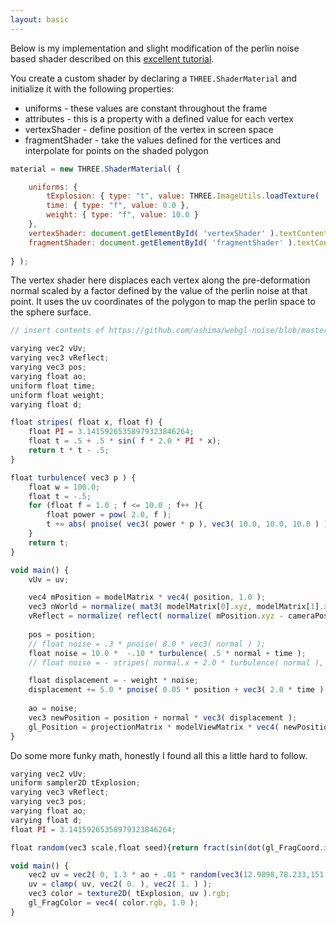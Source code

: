 ```yaml
---
layout: basic
---
```


Below is my implementation and slight modification of the perlin noise based shader described on this 
[excellent tutorial](http://www.clicktorelease.com/blog/vertex-displacement-noise-3d-webgl-glsl-three-js).
        
<div class="canvasInPost"></div>

You create a custom shader by declaring a `THREE.ShaderMaterial` and initialize it with the
following properties:

+ uniforms - these values are constant throughout the frame
+ attributes - this is a property with a defined value for each vertex
+ vertexShader - define position of the vertex in screen space
+ fragmentShader - take the values defined for the vertices and interpolate for points on the
    shaded polygon

```javascript
material = new THREE.ShaderMaterial( {

    uniforms: { 
        tExplosion: { type: "t", value: THREE.ImageUtils.loadTexture( '/assets/img/explosion.png' ) },
        time: { type: "f", value: 0.0 },
        weight: { type: "f", value: 10.0 }
    },
    vertexShader: document.getElementById( 'vertexShader' ).textContent,
    fragmentShader: document.getElementById( 'fragmentShader' ).textContent
    
} );
```

The vertex shader here displaces each vertex along the pre-deformation normal scaled by a factor
defined by the value of the perlin noise at that point. It uses the uv coordinates of the polygon
to map the perlin space to the sphere surface.

```javascript
// insert contents of https://github.com/ashima/webgl-noise/blob/master/src/classicnoise3D.glsl

varying vec2 vUv;
varying vec3 vReflect;
varying vec3 pos;
varying float ao;
uniform float time;
uniform float weight;
varying float d;

float stripes( float x, float f) {
    float PI = 3.14159265358979323846264;
    float t = .5 + .5 * sin( f * 2.0 * PI * x);
    return t * t - .5;
}

float turbulence( vec3 p ) {
    float w = 100.0;
    float t = -.5;
    for (float f = 1.0 ; f <= 10.0 ; f++ ){
        float power = pow( 2.0, f );
        t += abs( pnoise( vec3( power * p ), vec3( 10.0, 10.0, 10.0 ) ) / power );
    }
    return t;
}

void main() {
    vUv = uv;

    vec4 mPosition = modelMatrix * vec4( position, 1.0 );
    vec3 nWorld = normalize( mat3( modelMatrix[0].xyz, modelMatrix[1].xyz, modelMatrix[2].xyz ) * normal );
    vReflect = normalize( reflect( normalize( mPosition.xyz - cameraPosition ), nWorld ) );
    
    pos = position;
    // float noise = .3 * pnoise( 8.0 * vec3( normal ) );
    float noise = 10.0 *  -.10 * turbulence( .5 * normal + time );
    // float noise = - stripes( normal.x + 2.0 * turbulence( normal ), 1.6 );

    float displacement = - weight * noise;
    displacement += 5.0 * pnoise( 0.05 * position + vec3( 2.0 * time ), vec3( 100.0 ) );
    
    ao = noise;
    vec3 newPosition = position + normal * vec3( displacement );
    gl_Position = projectionMatrix * modelViewMatrix * vec4( newPosition, 1.0 );
}
```

Do some more funky math, honestly I found all this a little hard to follow.

```javascript
varying vec2 vUv;
uniform sampler2D tExplosion;
varying vec3 vReflect;
varying vec3 pos;
varying float ao;
varying float d;
float PI = 3.14159265358979323846264;

float random(vec3 scale,float seed){return fract(sin(dot(gl_FragCoord.xyz+seed,scale))*43758.5453+seed);}

void main() {
    vec2 uv = vec2( 0, 1.3 * ao + .01 * random(vec3(12.9898,78.233,151.7182),0.0) );
    uv = clamp( uv, vec2( 0. ), vec2( 1. ) );
    vec3 color = texture2D( tExplosion, uv ).rgb;
    gl_FragColor = vec4( color.rgb, 1.0 );
}
```
    
<script type="x-shader/x-vertex" id="vertexShader">

    vec3 mod289(vec3 x)
    {
    return x - floor(x * (1.0 / 289.0)) * 289.0;
    }

    vec4 mod289(vec4 x)
    {
    return x - floor(x * (1.0 / 289.0)) * 289.0;
    }

    vec4 permute(vec4 x)
    {
    return mod289(((x*34.0)+1.0)*x);
    }

    vec4 taylorInvSqrt(vec4 r)
    {
    return 1.79284291400159 - 0.85373472095314 * r;
    }

    vec3 fade(vec3 t) {
    return t*t*t*(t*(t*6.0-15.0)+10.0);
    }

    // Classic Perlin noise
    float cnoise(vec3 P) {
        vec3 Pi0 = floor(P); // Integer part for indexing
        vec3 Pi1 = Pi0 + vec3(1.0); // Integer part + 1
        Pi0 = mod289(Pi0);
        Pi1 = mod289(Pi1);
        vec3 Pf0 = fract(P); // Fractional part for interpolation
        vec3 Pf1 = Pf0 - vec3(1.0); // Fractional part - 1.0
        vec4 ix = vec4(Pi0.x, Pi1.x, Pi0.x, Pi1.x);
        vec4 iy = vec4(Pi0.yy, Pi1.yy);
        vec4 iz0 = Pi0.zzzz;
        vec4 iz1 = Pi1.zzzz;

        vec4 ixy = permute(permute(ix) + iy);
        vec4 ixy0 = permute(ixy + iz0);
        vec4 ixy1 = permute(ixy + iz1);

        vec4 gx0 = ixy0 * (1.0 / 7.0);
        vec4 gy0 = fract(floor(gx0) * (1.0 / 7.0)) - 0.5;
        gx0 = fract(gx0);
        vec4 gz0 = vec4(0.5) - abs(gx0) - abs(gy0);
        vec4 sz0 = step(gz0, vec4(0.0));
        gx0 -= sz0 * (step(0.0, gx0) - 0.5);
        gy0 -= sz0 * (step(0.0, gy0) - 0.5);

        vec4 gx1 = ixy1 * (1.0 / 7.0);
        vec4 gy1 = fract(floor(gx1) * (1.0 / 7.0)) - 0.5;
        gx1 = fract(gx1);
        vec4 gz1 = vec4(0.5) - abs(gx1) - abs(gy1);
        vec4 sz1 = step(gz1, vec4(0.0));
        gx1 -= sz1 * (step(0.0, gx1) - 0.5);
        gy1 -= sz1 * (step(0.0, gy1) - 0.5);

        vec3 g000 = vec3(gx0.x,gy0.x,gz0.x);
        vec3 g100 = vec3(gx0.y,gy0.y,gz0.y);
        vec3 g010 = vec3(gx0.z,gy0.z,gz0.z);
        vec3 g110 = vec3(gx0.w,gy0.w,gz0.w);
        vec3 g001 = vec3(gx1.x,gy1.x,gz1.x);
        vec3 g101 = vec3(gx1.y,gy1.y,gz1.y);
        vec3 g011 = vec3(gx1.z,gy1.z,gz1.z);
        vec3 g111 = vec3(gx1.w,gy1.w,gz1.w);

        vec4 norm0 = taylorInvSqrt(vec4(dot(g000, g000), dot(g010, g010), dot(g100, g100), dot(g110, g110)));
        g000 *= norm0.x;
        g010 *= norm0.y;
        g100 *= norm0.z;
        g110 *= norm0.w;
        vec4 norm1 = taylorInvSqrt(vec4(dot(g001, g001), dot(g011, g011), dot(g101, g101), dot(g111, g111)));
        g001 *= norm1.x;
        g011 *= norm1.y;
        g101 *= norm1.z;
        g111 *= norm1.w;

        float n000 = dot(g000, Pf0);
        float n100 = dot(g100, vec3(Pf1.x, Pf0.yz));
        float n010 = dot(g010, vec3(Pf0.x, Pf1.y, Pf0.z));
        float n110 = dot(g110, vec3(Pf1.xy, Pf0.z));
        float n001 = dot(g001, vec3(Pf0.xy, Pf1.z));
        float n101 = dot(g101, vec3(Pf1.x, Pf0.y, Pf1.z));
        float n011 = dot(g011, vec3(Pf0.x, Pf1.yz));
        float n111 = dot(g111, Pf1);

        vec3 fade_xyz = fade(Pf0);
        vec4 n_z = mix(vec4(n000, n100, n010, n110), vec4(n001, n101, n011, n111), fade_xyz.z);
        vec2 n_yz = mix(n_z.xy, n_z.zw, fade_xyz.y);
        float n_xyz = mix(n_yz.x, n_yz.y, fade_xyz.x); 
        return 2.2 * n_xyz;
    }

    // Classic Perlin noise, periodic variant
    float pnoise(vec3 P, vec3 rep) {
        vec3 Pi0 = mod(floor(P), rep); // Integer part, modulo period
        vec3 Pi1 = mod(Pi0 + vec3(1.0), rep); // Integer part + 1, mod period
        Pi0 = mod289(Pi0);
        Pi1 = mod289(Pi1);
        vec3 Pf0 = fract(P); // Fractional part for interpolation
        vec3 Pf1 = Pf0 - vec3(1.0); // Fractional part - 1.0
        vec4 ix = vec4(Pi0.x, Pi1.x, Pi0.x, Pi1.x);
        vec4 iy = vec4(Pi0.yy, Pi1.yy);
        vec4 iz0 = Pi0.zzzz;
        vec4 iz1 = Pi1.zzzz;

        vec4 ixy = permute(permute(ix) + iy);
        vec4 ixy0 = permute(ixy + iz0);
        vec4 ixy1 = permute(ixy + iz1);

        vec4 gx0 = ixy0 * (1.0 / 7.0);
        vec4 gy0 = fract(floor(gx0) * (1.0 / 7.0)) - 0.5;
        gx0 = fract(gx0);
        vec4 gz0 = vec4(0.5) - abs(gx0) - abs(gy0);
        vec4 sz0 = step(gz0, vec4(0.0));
        gx0 -= sz0 * (step(0.0, gx0) - 0.5);
        gy0 -= sz0 * (step(0.0, gy0) - 0.5);

        vec4 gx1 = ixy1 * (1.0 / 7.0);
        vec4 gy1 = fract(floor(gx1) * (1.0 / 7.0)) - 0.5;
        gx1 = fract(gx1);
        vec4 gz1 = vec4(0.5) - abs(gx1) - abs(gy1);
        vec4 sz1 = step(gz1, vec4(0.0));
        gx1 -= sz1 * (step(0.0, gx1) - 0.5);
        gy1 -= sz1 * (step(0.0, gy1) - 0.5);

        vec3 g000 = vec3(gx0.x,gy0.x,gz0.x);
        vec3 g100 = vec3(gx0.y,gy0.y,gz0.y);
        vec3 g010 = vec3(gx0.z,gy0.z,gz0.z);
        vec3 g110 = vec3(gx0.w,gy0.w,gz0.w);
        vec3 g001 = vec3(gx1.x,gy1.x,gz1.x);
        vec3 g101 = vec3(gx1.y,gy1.y,gz1.y);
        vec3 g011 = vec3(gx1.z,gy1.z,gz1.z);
        vec3 g111 = vec3(gx1.w,gy1.w,gz1.w);

        vec4 norm0 = taylorInvSqrt(vec4(dot(g000, g000), dot(g010, g010), dot(g100, g100), dot(g110, g110)));
        g000 *= norm0.x;
        g010 *= norm0.y;
        g100 *= norm0.z;
        g110 *= norm0.w;
        vec4 norm1 = taylorInvSqrt(vec4(dot(g001, g001), dot(g011, g011), dot(g101, g101), dot(g111, g111)));
        g001 *= norm1.x;
        g011 *= norm1.y;
        g101 *= norm1.z;
        g111 *= norm1.w;

        float n000 = dot(g000, Pf0);
        float n100 = dot(g100, vec3(Pf1.x, Pf0.yz));
        float n010 = dot(g010, vec3(Pf0.x, Pf1.y, Pf0.z));
        float n110 = dot(g110, vec3(Pf1.xy, Pf0.z));
        float n001 = dot(g001, vec3(Pf0.xy, Pf1.z));
        float n101 = dot(g101, vec3(Pf1.x, Pf0.y, Pf1.z));
        float n011 = dot(g011, vec3(Pf0.x, Pf1.yz));
        float n111 = dot(g111, Pf1);

        vec3 fade_xyz = fade(Pf0);
        vec4 n_z = mix(vec4(n000, n100, n010, n110), vec4(n001, n101, n011, n111), fade_xyz.z);
        vec2 n_yz = mix(n_z.xy, n_z.zw, fade_xyz.y);
        float n_xyz = mix(n_yz.x, n_yz.y, fade_xyz.x); 
        return 2.2 * n_xyz;
    }

    varying vec2 vUv;
    varying vec3 vReflect;
    varying vec3 pos;
    varying float ao;
    uniform float time;
    uniform float weight;
    varying float d;

    float stripes( float x, float f) {
        float PI = 3.14159265358979323846264;
        float t = .5 + .5 * sin( f * 2.0 * PI * x);
        return t * t - .5;
    }
    
    float turbulence( vec3 p ) {
        float w = 100.0;
        float t = -.5;
        for (float f = 1.0 ; f <= 10.0 ; f++ ){
            float power = pow( 2.0, f );
            t += abs( pnoise( vec3( power * p ), vec3( 10.0, 10.0, 10.0 ) ) / power );
        }
        return t;
    }

    void main() {
        vUv = uv;
    
        vec4 mPosition = modelMatrix * vec4( position, 1.0 );
        vec3 nWorld = normalize( mat3( modelMatrix[0].xyz, modelMatrix[1].xyz, modelMatrix[2].xyz ) * normal );
        vReflect = normalize( reflect( normalize( mPosition.xyz - cameraPosition ), nWorld ) );
        
        pos = position;
        // float noise = .3 * pnoise( 8.0 * vec3( normal ) );
        float noise = 10.0 *  -.10 * turbulence( .5 * normal + time );
        // float noise = - stripes( normal.x + 2.0 * turbulence( normal ), 1.6 );

        float displacement = - weight * noise;
        displacement += 5.0 * pnoise( 0.05 * position + vec3( 2.0 * time ), vec3( 100.0 ) );
        
        ao = noise;
        vec3 newPosition = position + normal * vec3( displacement );
        gl_Position = projectionMatrix * modelViewMatrix * vec4( newPosition, 1.0 );
    }
</script>

<script type="x-shader/x-vertex" id="fragmentShader">
    varying vec2 vUv;
    uniform sampler2D tExplosion;
    varying vec3 vReflect;
    varying vec3 pos;
    varying float ao;
    varying float d;
    float PI = 3.14159265358979323846264;

    float random(vec3 scale,float seed){return fract(sin(dot(gl_FragCoord.xyz+seed,scale))*43758.5453+seed);}

    void main() {
        vec2 uv = vec2( 0, 1.3 * ao + .01 * random(vec3(12.9898,78.233,151.7182),0.0) );
        uv = clamp( uv, vec2( 0. ), vec2( 1. ) );
        vec3 color = texture2D( tExplosion, uv ).rgb;
        gl_FragColor = vec4( color.rgb, 1.0 );
    }
</script>

<!-- End Shaders -->
<script type="text/javascript">
    var renderDiv, renderer, scene, camera, mesh;
    var start = Date.now();
    var fov = 30;
    var WIDTH = 400, HEIGHT = 300;
    window.addEventListener( 'load', init );

    function init() {

        renderDiv = document.querySelector('.canvasInPost');
        
        scene = new THREE.Scene();

        camera = new THREE.PerspectiveCamera( fov, WIDTH / HEIGHT, 1, 10000 );
        camera.position.z = 100;
        camera.target = new THREE.Vector3( 0, 0, 0 );

        scene.add( camera );
        
        material = new THREE.ShaderMaterial( {

            uniforms: { 
                tExplosion: { type: "t", value: THREE.ImageUtils.loadTexture( '/assets/img/electric_blue.png' ) },
                time: { type: "f", value: 0.0 },
                weight: { type: "f", value: 10.0 }
            },
            vertexShader: document.getElementById( 'vertexShader' ).textContent,
            fragmentShader: document.getElementById( 'fragmentShader' ).textContent
            
        } );
        
        mesh = new THREE.Mesh( new THREE.IcosahedronGeometry( 20, 5 ), material );
        scene.add( mesh );
        
        renderer = new THREE.WebGLRenderer();
        renderer.setSize( WIDTH, HEIGHT );
        renderer.autoClear = false;
        
        renderDiv.appendChild( renderer.domElement );

        window.addEventListener( 'resize', onWindowResize, false );

        render();
    }

    function onWindowResize() {
        renderer.setSize( WIDTH, HEIGHT );
        camera.projectionMatrix.makePerspective( fov, WIDTH / HEIGHT, 1, 1100 );
    }

    var onMouseDownMouseX = 0, onMouseDownMouseY = 0,
        lon = 0, lat = 0, phi = 0, theta = 0, lat = 15, scale = 0;

    function render() {

        material.uniforms[ 'time' ].value = .00025 * ( Date.now() - start );
        
        scale += .005;
        scale %= 2;
        
        lat = Math.max( - 85, Math.min( 85, lat ) );
        phi = ( 90 - lat ) * Math.PI / 180;
        theta = lon * Math.PI / 180;

        camera.position.x = 100 * Math.sin( phi ) * Math.cos( theta );
        camera.position.y = 100 * Math.cos( phi );
        camera.position.z = 100 * Math.sin( phi ) * Math.sin( theta );

        camera.lookAt( scene.position );
        renderer.render( scene, camera );
        requestAnimationFrame( render );
    }

</script>


